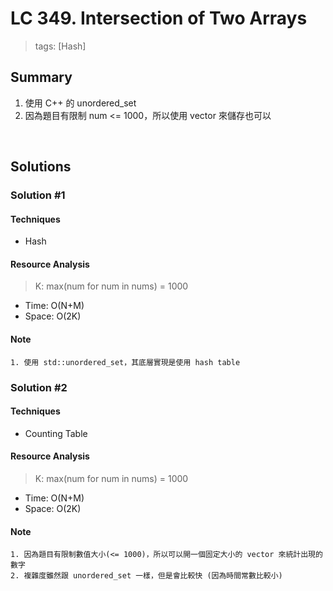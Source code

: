 # LC 349. Intersection of Two Arrays
> tags:  [Hash]

## Summary 
1. 使用 C++ 的 unordered_set
2. 因為題目有限制 num <= 1000，所以使用 vector 來儲存也可以

<br>

## Solutions
### Solution #1
#### Techniques
- Hash

#### Resource Analysis
> K: max(num for num in nums) = 1000

- Time: O(N+M)
- Space: O(2K)

#### Note
```
1. 使用 std::unordered_set，其底層實現是使用 hash table
```


### Solution #2
#### Techniques
- Counting Table

#### Resource Analysis
> K: max(num for num in nums) = 1000

- Time: O(N+M)
- Space: O(2K)

#### Note
```
1. 因為題目有限制數值大小(<= 1000)，所以可以開一個固定大小的 vector 來統計出現的數字
2. 複雜度雖然跟 unordered_set 一樣，但是會比較快 (因為時間常數比較小)
```

